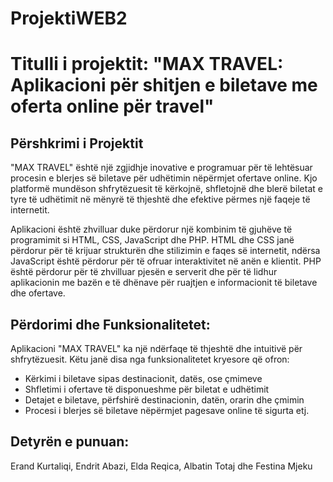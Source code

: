 # ProjektiWEB2
# Titulli i projektit: "MAX TRAVEL: Aplikacioni për shitjen e biletave me oferta online për travel"
## Përshkrimi i Projektit

"MAX TRAVEL" është një zgjidhje inovative e programuar për të lehtësuar procesin e blerjes së biletave për udhëtimin nëpërmjet ofertave online. Kjo platformë mundëson shfrytëzuesit të kërkojnë, shfletojnë dhe blerë biletat e tyre të udhëtimit në mënyrë të thjeshtë dhe efektive përmes një faqeje të internetit.

Aplikacioni është zhvilluar duke përdorur një kombinim të gjuhëve të programimit si HTML, CSS, JavaScript dhe PHP. 
HTML dhe CSS janë përdorur për të krijuar strukturën dhe stilizimin e faqes së internetit, ndërsa JavaScript është përdorur për të ofruar interaktivitet në anën e klientit. 
PHP është përdorur për të zhvilluar pjesën e serverit dhe për të lidhur aplikacionin me bazën e të dhënave për ruajtjen e informacionit të biletave dhe ofertave.



## Përdorimi dhe Funksionalitetet:

Aplikacioni "MAX TRAVEL" ka një ndërfaqe të thjeshtë dhe intuitivë për shfrytëzuesit. Këtu janë disa nga funksionalitetet kryesore që ofron:

- Kërkimi i biletave sipas destinacionit, datës, ose çmimeve
- Shfletimi i ofertave të disponueshme për biletat e udhëtimit
- Detajet e biletave, përfshirë destinacionin, datën, orarin dhe çmimin
- Procesi i blerjes së biletave nëpërmjet pagesave online të sigurta etj.

## Detyrën e punuan:
Erand Kurtaliqi,
Endrit Abazi,
Elda Reqica,
Albatin Totaj dhe
Festina Mjeku









































































































































































































































































































































































































































































































































































































































































































































































































































































































































































































































































































































































































































































































































































































































































































































































































































































































































































































































































































































































































































































































































































































